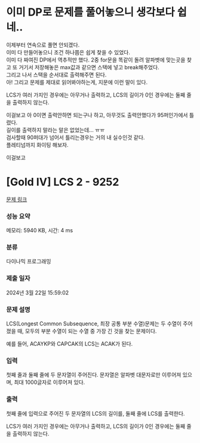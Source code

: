 # 이미 DP로 문제를 풀어놓으니 생각보다 쉽네..
이제부터 연속으로 풀면 안되겠다. </br>
이미 다 만들어놓으니 조건 하나쯤은 쉽게 찾을 수 있었다. </br>
이미 다 짜여진 DP에서 역추적만 했다. 2중 for문을 똑같이 돌려 알파벳에 맞는곳을 찾고 또 거기서 저장해놓은 max값과 같으면 스택에 넣고 break해주었다.</br>
그리고 나서 스택을 순서대로 출력해주면 된다. </br>
아! 그리고 문제를 제대로 읽어봐야하는게, 지문에 이런 말이 있다. </br>
<p>LCS가 여러 가지인 경우에는 아무거나 출력하고, LCS의 길이가 0인 경우에는 둘째 줄을 출력하지 않는다.</p>
이걸보고 아 0이면 출력안하면 되는구나 하고, 아무것도 출력안했다가 95퍼인가에서 틀렸다. </br>
길이를 출력하지 말라는 말은 없었는데... ㅠㅠ</br>
검사할때 90퍼대가 넘어서 틀리는경우는 거의 내 실수인것 같다. </br>
플레티넘까지 화이팅 해보자. </br>


이걸보고
# [Gold IV] LCS 2 - 9252 

[문제 링크](https://www.acmicpc.net/problem/9252) 

### 성능 요약

메모리: 5940 KB, 시간: 4 ms

### 분류

다이나믹 프로그래밍

### 제출 일자

2024년 3월 22일 15:59:02

### 문제 설명

<p>LCS(Longest Common Subsequence, 최장 공통 부분 수열)문제는 두 수열이 주어졌을 때, 모두의 부분 수열이 되는 수열 중 가장 긴 것을 찾는 문제이다.</p>

<p>예를 들어, ACAYKP와 CAPCAK의 LCS는 ACAK가 된다.</p>

### 입력 

 <p>첫째 줄과 둘째 줄에 두 문자열이 주어진다. 문자열은 알파벳 대문자로만 이루어져 있으며, 최대 1000글자로 이루어져 있다.</p>

### 출력 

 <p>첫째 줄에 입력으로 주어진 두 문자열의 LCS의 길이를, 둘째 줄에 LCS를 출력한다.</p>

<p>LCS가 여러 가지인 경우에는 아무거나 출력하고, LCS의 길이가 0인 경우에는 둘째 줄을 출력하지 않는다.</p>

